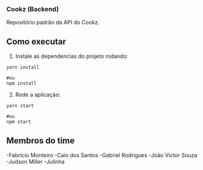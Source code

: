 ### Cookz (Backend)

Repositório padrão da API do Cookz.

## Como executar

1. Instale as dependencias do projeto rodando:
```shell
yarn install

#ou
npm install
```

2. Rode a aplicação:
```shell
yarn start

#ou
npm start
```
## Membros do time
-Fabricio Monteiro
-Caio dos Santos
-Gabriel Rodrigues
-João Victor Souza
-Judson Miller
-Julinha
